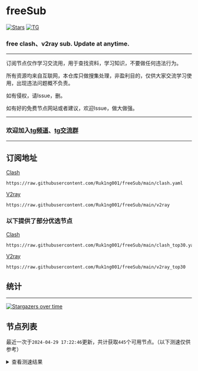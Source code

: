 # freeSub
[![Stars](https://img.shields.io/github/stars/Ruk1ng001/freeSub)](https://github.com/Ruk1ng001/freeSub/stargazers)
[![TG](https://img.shields.io/badge/Telegram-gray?logo=Telegram)](https://t.me/Ruk1ng001)
### free clash、v2ray sub. Update at anytime.

---

订阅节点仅作学习交流用，用于查找资料，学习知识，不要做任何违法行为。

所有资源均来自互联网，本仓库只做搜集处理，非盈利目的，仅供大家交流学习使用，出现违法问题概不负责。

如有侵权，请Issue，删。

如有好的免费节点网站或者建议，欢迎Issue，做大做强。

---

### 欢迎加入[tg频道](https://t.me/Ruk1ng001)、[tg交流群](https://t.me/+-e-b04EE5Cw2NmU1)

---

## 订阅地址
[Clash](https://raw.githubusercontent.com/Ruk1ng001/freeSub/main/clash.yaml)
```
https://raw.githubusercontent.com/Ruk1ng001/freeSub/main/clash.yaml
```
[V2ray](https://raw.githubusercontent.com/Ruk1ng001/freeSub/main/v2ray)
```
https://raw.githubusercontent.com/Ruk1ng001/freeSub/main/v2ray
```
### 以下提供了部分优选节点

[Clash](https://raw.githubusercontent.com/Ruk1ng001/freeSub/main/clash_top30.yaml)
```
https://raw.githubusercontent.com/Ruk1ng001/freeSub/main/clash_top30.yaml
```
[V2ray](https://raw.githubusercontent.com/Ruk1ng001/freeSub/main/v2ray_top30)
```
https://raw.githubusercontent.com/Ruk1ng001/freeSub/main/v2ray_top30
```

## 统计

---

[![Stargazers over time](https://starchart.cc/Ruk1ng001/freeSub.svg)](https://starchart.cc/Ruk1ng001/freeSub)

## 节点列表

最近一次于`2024-04-29 17:22:46`更新，共计获取`445`个可用节点。（以下测速仅供参考）

<details> <summary>查看测速结果</summary>

| 序号 | 节点 | 带宽 | 延迟 |
|:--:|:--:|:--:|:--:|
 | 1 | github.com/Ruk1ng001_-751238893 | 1.57MB/s | 475.00ms |
 | 2 | github.com/Ruk1ng001_1788757087 | 1.48MB/s | 410.00ms |
 | 3 | github.com/Ruk1ng001_24109246 | 1.44MB/s | 499.00ms |
 | 4 | github.com/Ruk1ng001_2046101889 | 1.38MB/s | 501.00ms |
 | 5 | github.com/Ruk1ng001_-72686330 | 1.37MB/s | 571.00ms |
 | 6 | github.com/Ruk1ng001_2108791206 | 1.36MB/s | 535.00ms |
 | 7 | github.com/Ruk1ng001_350587327 | 1.34MB/s | 477.00ms |
 | 8 | github.com/Ruk1ng001_310421770 | 1.31MB/s | 488.00ms |
 | 9 | github.com/Ruk1ng001_1430802564 | 1.31MB/s | 591.00ms |
 | 10 | github.com/Ruk1ng001_-1591868988 | 1.29MB/s | 588.00ms |
 | 11 | github.com/Ruk1ng001_1119602192 | 1.29MB/s | 575.00ms |
 | 12 | github.com/Ruk1ng001_1229834240 | 1.28MB/s | 542.00ms |
 | 13 | github.com/Ruk1ng001_-639311855 | 1.27MB/s | 590.00ms |
 | 14 | github.com/Ruk1ng001_856261957 | 1.27MB/s | 587.00ms |
 | 15 | github.com/Ruk1ng001_907780946 | 1.25MB/s | 521.00ms |
 | 16 | github.com/Ruk1ng001_-1178388565 | 1.25MB/s | 496.00ms |
 | 17 | github.com/Ruk1ng001_-822426900 | 1.24MB/s | 423.00ms |
 | 18 | github.com/Ruk1ng001_-134780402 | 1.24MB/s | 566.00ms |
 | 19 | github.com/Ruk1ng001_1453958981 | 1.22MB/s | 632.00ms |
 | 20 | github.com/Ruk1ng001_-1865126009 | 1.22MB/s | 571.00ms |
 | 21 | github.com/Ruk1ng001_-662409783 | 1.22MB/s | 641.00ms |
 | 22 | github.com/Ruk1ng001_607284697 | 1.17MB/s | 587.00ms |
 | 23 | github.com/Ruk1ng001_-1851879389 | 1.17MB/s | 693.00ms |
 | 24 | github.com/Ruk1ng001_1940204539 | 1.16MB/s | 669.00ms |
 | 25 | github.com/Ruk1ng001_-885809199 | 1.15MB/s | 560.00ms |
 | 26 | github.com/Ruk1ng001_605309269 | 1.14MB/s | 603.00ms |
 | 27 | github.com/Ruk1ng001_-902940080 | 1.14MB/s | 642.00ms |
 | 28 | github.com/Ruk1ng001_-2008819902 | 1.13MB/s | 576.00ms |
 | 29 | github.com/Ruk1ng001_-734587954 | 1.13MB/s | 500.00ms |
 | 30 | github.com/Ruk1ng001_293072521 | 1.12MB/s | 572.00ms |
 | 31 | github.com/Ruk1ng001_71355846 | 1.12MB/s | 710.00ms |
 | 32 | github.com/Ruk1ng001_959771399 | 1.10MB/s | 532.00ms |
 | 33 | github.com/Ruk1ng001_-212618855 | 1.08MB/s | 696.00ms |
 | 34 | github.com/Ruk1ng001_1410094828 | 1.08MB/s | 651.00ms |
 | 35 | github.com/Ruk1ng001_437406127 | 1.08MB/s | 574.00ms |
 | 36 | github.com/Ruk1ng001_107634401 | 1.08MB/s | 723.00ms |
 | 37 | github.com/Ruk1ng001_1971812643 | 1.07MB/s | 715.00ms |
 | 38 | github.com/Ruk1ng001_33513192 | 1.06MB/s | 596.00ms |
 | 39 | github.com/Ruk1ng001_-993462027 | 1.05MB/s | 720.00ms |
 | 40 | github.com/Ruk1ng001_-354573077 | 1.04MB/s | 592.00ms |
 | 41 | github.com/Ruk1ng001_-140340814 | 1.03MB/s | 606.00ms |
 | 42 | github.com/Ruk1ng001_560523365 | 1.03MB/s | 816.00ms |
 | 43 | github.com/Ruk1ng001_1518210954 | 1.02MB/s | 714.00ms |
 | 44 | github.com/Ruk1ng001_1708283347 | 1.02MB/s | 600.00ms |
 | 45 | github.com/Ruk1ng001_-128805538 | 1.01MB/s | 634.00ms |
 | 46 | github.com/Ruk1ng001_-2017851594 | 1.01MB/s | 708.00ms |
 | 47 | github.com/Ruk1ng001_2099646404 | 1020.69KB/s | 786.00ms |
 | 48 | github.com/Ruk1ng001_-1646268415 | 1019.07KB/s | 807.00ms |
 | 49 | github.com/Ruk1ng001_1072752017 | 1000.84KB/s | 840.00ms |
 | 50 | github.com/Ruk1ng001_978435870 | 1000.67KB/s | 308.00ms |
 | 51 | github.com/Ruk1ng001_1942222370 | 999.12KB/s | 848.00ms |
 | 52 | github.com/Ruk1ng001_109084235 | 998.40KB/s | 805.00ms |
 | 53 | github.com/Ruk1ng001_-2108125779 | 984.25KB/s | 847.00ms |
 | 54 | github.com/Ruk1ng001_1377696017 | 974.64KB/s | 630.00ms |
 | 55 | github.com/Ruk1ng001_-1420668667 | 973.11KB/s | 875.00ms |
 | 56 | github.com/Ruk1ng001_-27306152 | 971.20KB/s | 485.00ms |
 | 57 | github.com/Ruk1ng001_2096896623 | 971.09KB/s | 756.00ms |
 | 58 | github.com/Ruk1ng001_1740119179 | 968.78KB/s | 644.00ms |
 | 59 | github.com/Ruk1ng001_-1370878194 | 965.16KB/s | 879.00ms |
 | 60 | github.com/Ruk1ng001_-2087530523 | 960.68KB/s | 753.00ms |
 | 61 | github.com/Ruk1ng001_985674167 | 960.24KB/s | 437.00ms |
 | 62 | github.com/Ruk1ng001_-1966908762 | 951.91KB/s | 556.00ms |
 | 63 | github.com/Ruk1ng001_-1201869831 | 947.03KB/s | 264.00ms |
 | 64 | github.com/Ruk1ng001_586264968 | 945.65KB/s | 488.00ms |
 | 65 | github.com/Ruk1ng001_1125465398 | 941.24KB/s | 503.00ms |
 | 66 | github.com/Ruk1ng001_-1071779737 | 929.57KB/s | 801.00ms |
 | 67 | github.com/Ruk1ng001_156013851 | 926.67KB/s | 616.00ms |
 | 68 | github.com/Ruk1ng001_-2053356741 | 922.14KB/s | 818.00ms |
 | 69 | github.com/Ruk1ng001_-1676334738 | 904.47KB/s | 692.00ms |
 | 70 | github.com/Ruk1ng001_-1342212865 | 900.46KB/s | 768.00ms |
 | 71 | github.com/Ruk1ng001_-824913966 | 891.83KB/s | 551.00ms |
 | 72 | github.com/Ruk1ng001_295128791 | 890.56KB/s | 678.00ms |
 | 73 | github.com/Ruk1ng001_1633485633 | 888.53KB/s | 824.00ms |
 | 74 | github.com/Ruk1ng001_-1934985081 | 888.21KB/s | 644.00ms |
 | 75 | github.com/Ruk1ng001_2079308213 | 883.74KB/s | 970.00ms |
 | 76 | github.com/Ruk1ng001_411664344 | 882.57KB/s | 505.00ms |
 | 77 | github.com/Ruk1ng001_-2085184540 | 881.83KB/s | 717.00ms |
 | 78 | github.com/Ruk1ng001_-1873811878 | 879.41KB/s | 787.00ms |
 | 79 | github.com/Ruk1ng001_1821805418 | 878.01KB/s | 681.00ms |
 | 80 | github.com/Ruk1ng001_-1924132662 | 856.05KB/s | 935.00ms |
 | 81 | github.com/Ruk1ng001_932951852 | 855.83KB/s | 679.00ms |
 | 82 | github.com/Ruk1ng001_-1877140180 | 853.80KB/s | 790.00ms |
 | 83 | github.com/Ruk1ng001_-1718693237 | 849.49KB/s | 831.00ms |
 | 84 | github.com/Ruk1ng001_787301441 | 846.64KB/s | 661.00ms |
 | 85 | github.com/Ruk1ng001_-2064097860 | 838.43KB/s | 934.00ms |
 | 86 | github.com/Ruk1ng001_-2118448033 | 836.98KB/s | 660.00ms |
 | 87 | github.com/Ruk1ng001_-310392354 | 836.25KB/s | 804.00ms |
 | 88 | github.com/Ruk1ng001_282434535 | 832.07KB/s | 962.00ms |
 | 89 | github.com/Ruk1ng001_-956031282 | 831.67KB/s | 1006.00ms |
 | 90 | github.com/Ruk1ng001_-328167282 | 824.70KB/s | 991.00ms |
 | 91 | github.com/Ruk1ng001_756212115 | 823.03KB/s | 428.00ms |
 | 92 | github.com/Ruk1ng001_475262404 | 820.33KB/s | 744.00ms |
 | 93 | github.com/Ruk1ng001_-575566137 | 811.70KB/s | 686.00ms |
 | 94 | github.com/Ruk1ng001_1951920308 | 808.39KB/s | 700.00ms |
 | 95 | github.com/Ruk1ng001_-1292845614 | 805.50KB/s | 680.00ms |
 | 96 | github.com/Ruk1ng001_-1578979858 | 803.49KB/s | 1010.00ms |
 | 97 | github.com/Ruk1ng001_-505067315 | 792.97KB/s | 684.00ms |
 | 98 | github.com/Ruk1ng001_818099954 | 792.81KB/s | 769.00ms |
 | 99 | github.com/Ruk1ng001_-36385008 | 785.19KB/s | 1023.00ms |
 | 100 | github.com/Ruk1ng001_-1162869368 | 784.57KB/s | 647.00ms |
 | 101 | github.com/Ruk1ng001_1065130515 | 782.51KB/s | 518.00ms |
 | 102 | github.com/Ruk1ng001_-1073967646 | 779.57KB/s | 1001.00ms |
 | 103 | github.com/Ruk1ng001_336141647 | 774.08KB/s | 863.00ms |
 | 104 | github.com/Ruk1ng001_-318675314 | 772.72KB/s | 832.00ms |
 | 105 | github.com/Ruk1ng001_-1888079927 | 770.83KB/s | 1046.00ms |
 | 106 | github.com/Ruk1ng001_1178116026 | 766.36KB/s | 884.00ms |
 | 107 | github.com/Ruk1ng001_-378063536 | 761.85KB/s | 300.00ms |
 | 108 | github.com/Ruk1ng001_-831811824 | 755.81KB/s | 710.00ms |
 | 109 | github.com/Ruk1ng001_-514828125 | 755.15KB/s | 858.00ms |
 | 110 | github.com/Ruk1ng001_-720811674 | 744.78KB/s | 960.00ms |
 | 111 | github.com/Ruk1ng001_1594379758 | 737.86KB/s | 881.00ms |
 | 112 | github.com/Ruk1ng001_944487472 | 731.54KB/s | 778.00ms |
 | 113 | github.com/Ruk1ng001_63054956 | 730.19KB/s | 780.00ms |
 | 114 | github.com/Ruk1ng001_815517840 | 729.62KB/s | 777.00ms |
 | 115 | github.com/Ruk1ng001_1734018386 | 727.66KB/s | 917.00ms |
 | 116 | github.com/Ruk1ng001_402196054 | 726.60KB/s | 690.00ms |
 | 117 | github.com/Ruk1ng001_1644385152 | 725.36KB/s | 864.00ms |
 | 118 | github.com/Ruk1ng001_1989420087 | 723.77KB/s | 865.00ms |
 | 119 | github.com/Ruk1ng001_-847465108 | 715.65KB/s | 804.00ms |
 | 120 | github.com/Ruk1ng001_-53444725 | 707.34KB/s | 813.00ms |
 | 121 | github.com/Ruk1ng001_1902851216 | 704.01KB/s | 822.00ms |
 | 122 | github.com/Ruk1ng001_-1438086611 | 699.46KB/s | 1064.00ms |
 | 123 | github.com/Ruk1ng001_1259146146 | 696.88KB/s | 776.00ms |
 | 124 | github.com/Ruk1ng001_-1830466776 | 695.86KB/s | 901.00ms |
 | 125 | github.com/Ruk1ng001_-358435009 | 694.17KB/s | 833.00ms |
 | 126 | github.com/Ruk1ng001_612511943 | 689.07KB/s | 932.00ms |
 | 127 | github.com/Ruk1ng001_891380061 | 682.35KB/s | 1048.00ms |
 | 128 | github.com/Ruk1ng001_-1094012718 | 680.77KB/s | 1012.00ms |
 | 129 | github.com/Ruk1ng001_-1462734595 | 680.21KB/s | 941.00ms |
 | 130 | github.com/Ruk1ng001_1886975613 | 675.55KB/s | 491.00ms |
 | 131 | github.com/Ruk1ng001_-369481917 | 672.93KB/s | 931.00ms |
 | 132 | github.com/Ruk1ng001_-2095484647 | 668.12KB/s | 852.00ms |
 | 133 | github.com/Ruk1ng001_-1492723116 | 666.80KB/s | 919.00ms |
 | 134 | github.com/Ruk1ng001_-1118997365 | 665.95KB/s | 1023.00ms |
 | 135 | github.com/Ruk1ng001_155217689 | 664.80KB/s | 783.00ms |
 | 136 | github.com/Ruk1ng001_1790232785 | 661.88KB/s | 864.00ms |
 | 137 | github.com/Ruk1ng001_1855063289 | 649.47KB/s | 1327.00ms |
 | 138 | github.com/Ruk1ng001_1106085003 | 644.58KB/s | 510.00ms |
 | 139 | github.com/Ruk1ng001_-1513487745 | 639.64KB/s | 887.00ms |
 | 140 | github.com/Ruk1ng001_1422168604 | 627.60KB/s | 936.00ms |
 | 141 | github.com/Ruk1ng001_-512145008 | 623.38KB/s | 1044.00ms |
 | 142 | github.com/Ruk1ng001_116797288 | 622.10KB/s | 704.00ms |
 | 143 | github.com/Ruk1ng001_1853278776 | 621.28KB/s | 950.00ms |
 | 144 | github.com/Ruk1ng001_-1608421029 | 617.43KB/s | 1167.00ms |
 | 145 | github.com/Ruk1ng001_-1153833606 | 617.42KB/s | 816.00ms |
 | 146 | github.com/Ruk1ng001_298772695 | 612.29KB/s | 288.00ms |
 | 147 | github.com/Ruk1ng001_2125770805 | 611.77KB/s | 331.00ms |
 | 148 | github.com/Ruk1ng001_149570347 | 609.32KB/s | 905.00ms |
 | 149 | github.com/Ruk1ng001_1563628354 | 607.26KB/s | 919.00ms |
 | 150 | github.com/Ruk1ng001_-1924659572 | 600.07KB/s | 1000.00ms |
 | 151 | github.com/Ruk1ng001_1964030541 | 590.46KB/s | 947.00ms |
 | 152 | github.com/Ruk1ng001_1872980389 | 582.83KB/s | 950.00ms |
 | 153 | github.com/Ruk1ng001_-1435044134 | 580.76KB/s | 799.00ms |
 | 154 | github.com/Ruk1ng001_-1035105970 | 578.31KB/s | 1157.00ms |
 | 155 | github.com/Ruk1ng001_1916800546 | 578.10KB/s | 923.00ms |
 | 156 | github.com/Ruk1ng001_2099318451 | 576.43KB/s | 961.00ms |
 | 157 | github.com/Ruk1ng001_-832518411 | 576.12KB/s | 999.00ms |
 | 158 | github.com/Ruk1ng001_899842398 | 574.63KB/s | 1060.00ms |
 | 159 | github.com/Ruk1ng001_784153760 | 574.41KB/s | 1122.00ms |
 | 160 | github.com/Ruk1ng001_662965335 | 573.22KB/s | 826.00ms |
 | 161 | github.com/Ruk1ng001_260636008 | 568.82KB/s | 725.00ms |
 | 162 | github.com/Ruk1ng001_-744266098 | 568.32KB/s | 807.00ms |
 | 163 | github.com/Ruk1ng001_-447043296 | 566.01KB/s | 1105.00ms |
 | 164 | github.com/Ruk1ng001_905020991 | 563.25KB/s | 1186.00ms |
 | 165 | github.com/Ruk1ng001_-1272275469 | 558.70KB/s | 1192.00ms |
 | 166 | github.com/Ruk1ng001_-1809809986 | 558.33KB/s | 834.00ms |
 | 167 | github.com/Ruk1ng001_-1837918283 | 557.99KB/s | 574.00ms |
 | 168 | github.com/Ruk1ng001_-785997062 | 553.59KB/s | 1083.00ms |
 | 169 | github.com/Ruk1ng001_-174703114 | 552.73KB/s | 1187.00ms |
 | 170 | github.com/Ruk1ng001_2123178806 | 544.29KB/s | 1213.00ms |
 | 171 | github.com/Ruk1ng001_-167904798 | 543.33KB/s | 1220.00ms |
 | 172 | github.com/Ruk1ng001_-677114025 | 542.76KB/s | 1224.00ms |
 | 173 | github.com/Ruk1ng001_1129676897 | 533.18KB/s | 574.00ms |
 | 174 | github.com/Ruk1ng001_134239076 | 532.47KB/s | 836.00ms |
 | 175 | github.com/Ruk1ng001_-57845811 | 531.97KB/s | 963.00ms |
 | 176 | github.com/Ruk1ng001_1989229041 | 525.37KB/s | 1218.00ms |
 | 177 | github.com/Ruk1ng001_-241723767 | 524.69KB/s | 859.00ms |
 | 178 | github.com/Ruk1ng001_404815326 | 523.98KB/s | 1201.00ms |
 | 179 | github.com/Ruk1ng001_-471467992 | 518.27KB/s | 991.00ms |
 | 180 | github.com/Ruk1ng001_-1076403695 | 517.47KB/s | 1277.00ms |
 | 181 | github.com/Ruk1ng001_1473183310 | 513.21KB/s | 820.00ms |
 | 182 | github.com/Ruk1ng001_514599462 | 512.66KB/s | 1088.00ms |
 | 183 | github.com/Ruk1ng001_1048613264 | 509.44KB/s | 785.00ms |
 | 184 | github.com/Ruk1ng001_-131937508 | 507.85KB/s | 963.00ms |
 | 185 | github.com/Ruk1ng001_395180600 | 506.81KB/s | 1011.00ms |
 | 186 | github.com/Ruk1ng001_-958999494 | 505.26KB/s | 1285.00ms |
 | 187 | github.com/Ruk1ng001_36013886 | 497.20KB/s | 1369.00ms |
 | 188 | github.com/Ruk1ng001_-1212375461 | 496.90KB/s | 1041.00ms |
 | 189 | github.com/Ruk1ng001_-862492042 | 495.38KB/s | 827.00ms |
 | 190 | github.com/Ruk1ng001_-523261512 | 494.59KB/s | 958.00ms |
 | 191 | github.com/Ruk1ng001_-954555404 | 491.29KB/s | 764.00ms |
 | 192 | github.com/Ruk1ng001_203862489 | 491.23KB/s | 910.00ms |
 | 193 | github.com/Ruk1ng001_-1278431871 | 489.81KB/s | 853.00ms |
 | 194 | github.com/Ruk1ng001_-572057280 | 486.56KB/s | 851.00ms |
 | 195 | github.com/Ruk1ng001_-386980286 | 484.79KB/s | 764.00ms |
 | 196 | github.com/Ruk1ng001_-824221521 | 483.60KB/s | 1002.00ms |
 | 197 | github.com/Ruk1ng001_302353179 | 483.24KB/s | 1007.00ms |
 | 198 | github.com/Ruk1ng001_-523817431 | 477.68KB/s | 1522.00ms |
 | 199 | github.com/Ruk1ng001_-1959873306 | 476.78KB/s | 1079.00ms |
 | 200 | github.com/Ruk1ng001_-1405720368 | 475.51KB/s | 1618.00ms |
 | 201 | github.com/Ruk1ng001_-1212016329 | 473.17KB/s | 1259.00ms |
 | 202 | github.com/Ruk1ng001_-137273088 | 472.29KB/s | 924.00ms |
 | 203 | github.com/Ruk1ng001_-856683723 | 469.87KB/s | 1601.00ms |
 | 204 | github.com/Ruk1ng001_1214260169 | 468.01KB/s | 1576.00ms |
 | 205 | github.com/Ruk1ng001_-1415195618 | 467.65KB/s | 697.00ms |
 | 206 | github.com/Ruk1ng001_1373483094 | 463.87KB/s | 1549.00ms |
 | 207 | github.com/Ruk1ng001_229826594 | 458.82KB/s | 819.00ms |
 | 208 | github.com/Ruk1ng001_-2004989167 | 456.89KB/s | 1120.00ms |
 | 209 | github.com/Ruk1ng001_-671587971 | 455.89KB/s | 1038.00ms |
 | 210 | github.com/Ruk1ng001_1346452792 | 453.01KB/s | 1469.00ms |
 | 211 | github.com/Ruk1ng001_-2038148295 | 445.70KB/s | 1562.00ms |
 | 212 | github.com/Ruk1ng001_-1133540955 | 442.63KB/s | 1415.00ms |
 | 213 | github.com/Ruk1ng001_100610302 | 439.96KB/s | 1633.00ms |
 | 214 | github.com/Ruk1ng001_-1022986302 | 435.43KB/s | 1015.00ms |
 | 215 | github.com/Ruk1ng001_1688068641 | 428.03KB/s | 1517.00ms |
 | 216 | github.com/Ruk1ng001_1335312824 | 427.73KB/s | 1638.00ms |
 | 217 | github.com/Ruk1ng001_-501089308 | 425.52KB/s | 746.00ms |
 | 218 | github.com/Ruk1ng001_2943821 | 422.50KB/s | 1585.00ms |
 | 219 | github.com/Ruk1ng001_796916901 | 406.24KB/s | 834.00ms |
 | 220 | github.com/Ruk1ng001_-1135230246 | 406.01KB/s | 1087.00ms |
 | 221 | github.com/Ruk1ng001_812899496 | 405.25KB/s | 1018.00ms |
 | 222 | github.com/Ruk1ng001_1154362836 | 400.97KB/s | 1827.00ms |
 | 223 | github.com/Ruk1ng001_817490631 | 397.13KB/s | 1330.00ms |
 | 224 | github.com/Ruk1ng001_-576641600 | 396.38KB/s | 1368.00ms |
 | 225 | github.com/Ruk1ng001_1361491079 | 394.15KB/s | 1303.00ms |
 | 226 | github.com/Ruk1ng001_2006744453 | 393.16KB/s | 1166.00ms |
 | 227 | github.com/Ruk1ng001_-1692708809 | 392.00KB/s | 1701.00ms |
 | 228 | github.com/Ruk1ng001_-1015117173 | 391.87KB/s | 1329.00ms |
 | 229 | github.com/Ruk1ng001_1108544810 | 390.76KB/s | 892.00ms |
 | 230 | github.com/Ruk1ng001_-1858548782 | 390.65KB/s | 1603.00ms |
 | 231 | github.com/Ruk1ng001_693784577 | 389.15KB/s | 1323.00ms |
 | 232 | github.com/Ruk1ng001_-2091355959 | 389.02KB/s | 1358.00ms |
 | 233 | github.com/Ruk1ng001_1387110108 | 386.12KB/s | 668.00ms |
 | 234 | github.com/Ruk1ng001_2013146544 | 385.69KB/s | 850.00ms |
 | 235 | github.com/Ruk1ng001_-1103095832 | 385.03KB/s | 1864.00ms |
 | 236 | github.com/Ruk1ng001_1319862150 | 384.16KB/s | 1326.00ms |
 | 237 | github.com/Ruk1ng001_1734840782 | 383.92KB/s | 1152.00ms |
 | 238 | github.com/Ruk1ng001_34491053 | 382.25KB/s | 908.00ms |
 | 239 | github.com/Ruk1ng001_-338388170 | 377.72KB/s | 1352.00ms |
 | 240 | github.com/Ruk1ng001_-2138997790 | 376.61KB/s | 907.00ms |
 | 241 | github.com/Ruk1ng001_-538808046 | 375.56KB/s | 1331.00ms |
 | 242 | github.com/Ruk1ng001_1855943804 | 374.16KB/s | 1948.00ms |
 | 243 | github.com/Ruk1ng001_-1874906732 | 373.52KB/s | 1786.00ms |
 | 244 | github.com/Ruk1ng001_-1499399495 | 371.66KB/s | 1165.00ms |
 | 245 | github.com/Ruk1ng001_1030767073 | 370.05KB/s | 1784.00ms |
 | 246 | github.com/Ruk1ng001_-1301789867 | 369.31KB/s | 1292.00ms |
 | 247 | github.com/Ruk1ng001_1132634313 | 368.55KB/s | 1367.00ms |
 | 248 | github.com/Ruk1ng001_699251884 | 367.48KB/s | 1476.00ms |
 | 249 | github.com/Ruk1ng001_1163030259 | 367.26KB/s | 1445.00ms |
 | 250 | github.com/Ruk1ng001_-102191318 | 361.56KB/s | 1813.00ms |
 | 251 | github.com/Ruk1ng001_1360201207 | 361.43KB/s | 1674.00ms |
 | 252 | github.com/Ruk1ng001_376258459 | 360.53KB/s | 1633.00ms |
 | 253 | github.com/Ruk1ng001_-651072117 | 358.08KB/s | 981.00ms |
 | 254 | github.com/Ruk1ng001_2011832936 | 357.77KB/s | 1328.00ms |
 | 255 | github.com/Ruk1ng001_933349376 | 356.73KB/s | 1628.00ms |
 | 256 | github.com/Ruk1ng001_-1689459176 | 355.67KB/s | 1959.00ms |
 | 257 | github.com/Ruk1ng001_1632090051 | 353.32KB/s | 1841.00ms |
 | 258 | github.com/Ruk1ng001_-279989031 | 352.76KB/s | 2028.00ms |
 | 259 | github.com/Ruk1ng001_-1801772149 | 352.71KB/s | 1314.00ms |
 | 260 | github.com/Ruk1ng001_-2029778703 | 351.85KB/s | 926.00ms |
 | 261 | github.com/Ruk1ng001_-487255443 | 350.54KB/s | 1322.00ms |
 | 262 | github.com/Ruk1ng001_155057709 | 350.10KB/s | 1315.00ms |
 | 263 | github.com/Ruk1ng001_2047944952 | 350.07KB/s | 1134.00ms |
 | 264 | github.com/Ruk1ng001_749271913 | 348.87KB/s | 1312.00ms |
 | 265 | github.com/Ruk1ng001_2077405275 | 348.87KB/s | 1327.00ms |
 | 266 | github.com/Ruk1ng001_-1249774774 | 348.30KB/s | 1380.00ms |
 | 267 | github.com/Ruk1ng001_1265275815 | 348.28KB/s | 688.00ms |
 | 268 | github.com/Ruk1ng001_1866459871 | 347.99KB/s | 1303.00ms |
 | 269 | github.com/Ruk1ng001_233893109 | 343.53KB/s | 1680.00ms |
 | 270 | github.com/Ruk1ng001_108650940 | 342.04KB/s | 2040.00ms |
 | 271 | github.com/Ruk1ng001_920730260 | 339.37KB/s | 1381.00ms |
 | 272 | github.com/Ruk1ng001_-2147239987 | 339.17KB/s | 1505.00ms |
 | 273 | github.com/Ruk1ng001_-207634382 | 338.29KB/s | 1316.00ms |
 | 274 | github.com/Ruk1ng001_79215160 | 337.00KB/s | 2107.00ms |
 | 275 | github.com/Ruk1ng001_1336643521 | 335.84KB/s | 1142.00ms |
 | 276 | github.com/Ruk1ng001_-341986395 | 335.29KB/s | 1694.00ms |
 | 277 | github.com/Ruk1ng001_1725572191 | 334.17KB/s | 902.00ms |
 | 278 | github.com/Ruk1ng001_637914590 | 333.47KB/s | 1257.00ms |
 | 279 | github.com/Ruk1ng001_998326338 | 333.37KB/s | 1734.00ms |
 | 280 | github.com/Ruk1ng001_-139114716 | 332.74KB/s | 1841.00ms |
 | 281 | github.com/Ruk1ng001_754856512 | 332.53KB/s | 1388.00ms |
 | 282 | github.com/Ruk1ng001_-1259910031 | 332.52KB/s | 852.00ms |
 | 283 | github.com/Ruk1ng001_1584523613 | 329.60KB/s | 1716.00ms |
 | 284 | github.com/Ruk1ng001_-2146447654 | 327.28KB/s | 2380.00ms |
 | 285 | github.com/Ruk1ng001_1957443759 | 326.94KB/s | 1721.00ms |
 | 286 | github.com/Ruk1ng001_1422081840 | 325.36KB/s | 1658.00ms |
 | 287 | github.com/Ruk1ng001_1756671034 | 324.51KB/s | 1473.00ms |
 | 288 | github.com/Ruk1ng001_-1886715007 | 322.61KB/s | 1858.00ms |
 | 289 | github.com/Ruk1ng001_1883224783 | 321.96KB/s | 1080.00ms |
 | 290 | github.com/Ruk1ng001_-300433369 | 321.84KB/s | 1405.00ms |
 | 291 | github.com/Ruk1ng001_-902241499 | 320.04KB/s | 1550.00ms |
 | 292 | github.com/Ruk1ng001_-836712824 | 318.73KB/s | 1552.00ms |
 | 293 | github.com/Ruk1ng001_-1537019358 | 317.28KB/s | 1648.00ms |
 | 294 | github.com/Ruk1ng001_-1840298742 | 313.78KB/s | 1706.00ms |
 | 295 | github.com/Ruk1ng001_690558285 | 311.24KB/s | 1862.00ms |
 | 296 | github.com/Ruk1ng001_-1756876630 | 310.94KB/s | 2179.00ms |
 | 297 | github.com/Ruk1ng001_-542621770 | 304.37KB/s | 1495.00ms |
 | 298 | github.com/Ruk1ng001_-585543821 | 303.95KB/s | 1335.00ms |
 | 299 | github.com/Ruk1ng001_641124752 | 303.41KB/s | 2211.00ms |
 | 300 | github.com/Ruk1ng001_1943234370 | 298.54KB/s | 501.00ms |
 | 301 | github.com/Ruk1ng001_-1167122306 | 298.26KB/s | 924.00ms |
 | 302 | github.com/Ruk1ng001_-1636878182 | 298.16KB/s | 844.00ms |
 | 303 | github.com/Ruk1ng001_-772665707 | 298.10KB/s | 851.00ms |
 | 304 | github.com/Ruk1ng001_522134448 | 298.03KB/s | 812.00ms |
 | 305 | github.com/Ruk1ng001_-2124455810 | 297.96KB/s | 843.00ms |
 | 306 | github.com/Ruk1ng001_-1830250555 | 297.94KB/s | 1327.00ms |
 | 307 | github.com/Ruk1ng001_369635224 | 297.90KB/s | 1270.00ms |
 | 308 | github.com/Ruk1ng001_2137536200 | 297.59KB/s | 1127.00ms |
 | 309 | github.com/Ruk1ng001_1023226648 | 297.59KB/s | 1135.00ms |
 | 310 | github.com/Ruk1ng001_1097509157 | 297.54KB/s | 797.00ms |
 | 311 | github.com/Ruk1ng001_1388672434 | 297.26KB/s | 1701.00ms |
 | 312 | github.com/Ruk1ng001_-1100658875 | 297.26KB/s | 807.00ms |
 | 313 | github.com/Ruk1ng001_1677290623 | 297.08KB/s | 1050.00ms |
 | 314 | github.com/Ruk1ng001_-1265510744 | 296.84KB/s | 667.00ms |
 | 315 | github.com/Ruk1ng001_1223450202 | 296.77KB/s | 1493.00ms |
 | 316 | github.com/Ruk1ng001_614562960 | 296.69KB/s | 1082.00ms |
 | 317 | github.com/Ruk1ng001_1649903245 | 295.98KB/s | 1303.00ms |
 | 318 | github.com/Ruk1ng001_-345208121 | 291.46KB/s | 1935.00ms |
 | 319 | github.com/Ruk1ng001_-746077525 | 287.11KB/s | 610.00ms |
 | 320 | github.com/Ruk1ng001_-580107981 | 282.40KB/s | 1041.00ms |
 | 321 | github.com/Ruk1ng001_-1507740865 | 280.80KB/s | 1701.00ms |
 | 322 | github.com/Ruk1ng001_1812061750 | 278.39KB/s | 1966.00ms |
 | 323 | github.com/Ruk1ng001_651006882 | 276.52KB/s | 1520.00ms |
 | 324 | github.com/Ruk1ng001_773582329 | 275.39KB/s | 1890.00ms |
 | 325 | github.com/Ruk1ng001_-734328912 | 275.06KB/s | 1884.00ms |
 | 326 | github.com/Ruk1ng001_-894390134 | 274.31KB/s | 2518.00ms |
 | 327 | github.com/Ruk1ng001_1146019942 | 274.07KB/s | 1909.00ms |
 | 328 | github.com/Ruk1ng001_1508751349 | 273.25KB/s | 1678.00ms |
 | 329 | github.com/Ruk1ng001_-575080116 | 272.85KB/s | 1403.00ms |
 | 330 | github.com/Ruk1ng001_-771505478 | 271.51KB/s | 2379.00ms |
 | 331 | github.com/Ruk1ng001_-1571541365 | 267.01KB/s | 2086.00ms |
 | 332 | github.com/Ruk1ng001_1949327807 | 266.78KB/s | 863.00ms |
 | 333 | github.com/Ruk1ng001_-504872812 | 266.18KB/s | 1324.00ms |
 | 334 | github.com/Ruk1ng001_-168325676 | 265.57KB/s | 1701.00ms |
 | 335 | github.com/Ruk1ng001_-1483114704 | 265.26KB/s | 1711.00ms |
 | 336 | github.com/Ruk1ng001_-2001289885 | 263.98KB/s | 1589.00ms |
 | 337 | github.com/Ruk1ng001_634017858 | 262.66KB/s | 1640.00ms |
 | 338 | github.com/Ruk1ng001_-2125849204 | 261.88KB/s | 1796.00ms |
 | 339 | github.com/Ruk1ng001_42000708 | 260.36KB/s | 1395.00ms |
 | 340 | github.com/Ruk1ng001_277200126 | 260.09KB/s | 2225.00ms |
 | 341 | github.com/Ruk1ng001_-56074049 | 257.59KB/s | 1706.00ms |
 | 342 | github.com/Ruk1ng001_-1457977974 | 256.78KB/s | 998.00ms |
 | 343 | github.com/Ruk1ng001_1935335904 | 255.42KB/s | 436.00ms |
 | 344 | github.com/Ruk1ng001_-1561471832 | 255.32KB/s | 746.00ms |
 | 345 | github.com/Ruk1ng001_1747648953 | 255.21KB/s | 792.00ms |
 | 346 | github.com/Ruk1ng001_-531640239 | 255.14KB/s | 403.00ms |
 | 347 | github.com/Ruk1ng001_-923167377 | 254.95KB/s | 1044.00ms |
 | 348 | github.com/Ruk1ng001_1802853610 | 254.81KB/s | 1541.00ms |
 | 349 | github.com/Ruk1ng001_-1787992163 | 254.39KB/s | 934.00ms |
 | 350 | github.com/Ruk1ng001_-1609293692 | 254.25KB/s | 1005.00ms |
 | 351 | github.com/Ruk1ng001_-1629015379 | 243.67KB/s | 1037.00ms |
 | 352 | github.com/Ruk1ng001_2112093391 | 239.86KB/s | 1336.00ms |
 | 353 | github.com/Ruk1ng001_1356209761 | 235.74KB/s | 1268.00ms |
 | 354 | github.com/Ruk1ng001_1121139230 | 231.95KB/s | 2194.00ms |
 | 355 | github.com/Ruk1ng001_-525505411 | 231.32KB/s | 1427.00ms |
 | 356 | github.com/Ruk1ng001_233576226 | 230.77KB/s | 1402.00ms |
 | 357 | github.com/Ruk1ng001_-557944626 | 229.37KB/s | 1812.00ms |
 | 358 | github.com/Ruk1ng001_-71894913 | 227.84KB/s | 1880.00ms |
 | 359 | github.com/Ruk1ng001_-1992285691 | 226.00KB/s | 1205.00ms |
 | 360 | github.com/Ruk1ng001_184998897 | 225.85KB/s | 1701.00ms |
 | 361 | github.com/Ruk1ng001_-267596842 | 224.09KB/s | 919.00ms |
 | 362 | github.com/Ruk1ng001_-2133868496 | 221.48KB/s | 1859.00ms |
 | 363 | github.com/Ruk1ng001_-878701925 | 219.89KB/s | 867.00ms |
 | 364 | github.com/Ruk1ng001_-1451729524 | 219.06KB/s | 1633.00ms |
 | 365 | github.com/Ruk1ng001_-278816019 | 216.50KB/s | 1314.00ms |
 | 366 | github.com/Ruk1ng001_-335339280 | 216.22KB/s | 2099.00ms |
 | 367 | github.com/Ruk1ng001_-538347527 | 216.10KB/s | 2079.00ms |
 | 368 | github.com/Ruk1ng001_-969283410 | 214.82KB/s | 1425.00ms |
 | 369 | github.com/Ruk1ng001_-171388415 | 213.89KB/s | 583.00ms |
 | 370 | github.com/Ruk1ng001_-2008788123 | 213.18KB/s | 736.00ms |
 | 371 | github.com/Ruk1ng001_-989080219 | 212.94KB/s | 700.00ms |
 | 372 | github.com/Ruk1ng001_-1640799918 | 212.79KB/s | 611.00ms |
 | 373 | github.com/Ruk1ng001_2123774955 | 212.54KB/s | 634.00ms |
 | 374 | github.com/Ruk1ng001_-1281754856 | 212.37KB/s | 527.00ms |
 | 375 | github.com/Ruk1ng001_628477826 | 212.13KB/s | 432.00ms |
 | 376 | github.com/Ruk1ng001_-785113442 | 212.07KB/s | 558.00ms |
 | 377 | github.com/Ruk1ng001_-42671774 | 211.98KB/s | 655.00ms |
 | 378 | github.com/Ruk1ng001_-2071113980 | 209.99KB/s | 894.00ms |
 | 379 | github.com/Ruk1ng001_-1457660755 | 207.36KB/s | 1949.00ms |
 | 380 | github.com/Ruk1ng001_-1073336429 | 194.65KB/s | 2058.00ms |
 | 381 | github.com/Ruk1ng001_1038325176 | 194.56KB/s | 2098.00ms |
 | 382 | github.com/Ruk1ng001_-340927579 | 189.76KB/s | 1086.00ms |
 | 383 | github.com/Ruk1ng001_-1882713317 | 184.55KB/s | 1108.00ms |
 | 384 | github.com/Ruk1ng001_1275629138 | 183.43KB/s | 2166.00ms |
 | 385 | github.com/Ruk1ng001_-373278403 | 181.94KB/s | 1248.00ms |
 | 386 | github.com/Ruk1ng001_200672260 | 178.64KB/s | 971.00ms |
 | 387 | github.com/Ruk1ng001_-1447900392 | 176.15KB/s | 2033.00ms |
 | 388 | github.com/Ruk1ng001_-1182257461 | 174.54KB/s | 2165.00ms |
 | 389 | github.com/Ruk1ng001_282936173 | 173.44KB/s | 1353.00ms |
 | 390 | github.com/Ruk1ng001_691210972 | 172.00KB/s | 1620.00ms |
 | 391 | github.com/Ruk1ng001_-1234708147 | 171.37KB/s | 75.00ms |
 | 392 | github.com/Ruk1ng001_271921471 | 170.57KB/s | 458.00ms |
 | 393 | github.com/Ruk1ng001_-730927187 | 170.49KB/s | 357.00ms |
 | 394 | github.com/Ruk1ng001_2059840087 | 170.30KB/s | 668.00ms |
 | 395 | github.com/Ruk1ng001_756096597 | 170.19KB/s | 466.00ms |
 | 396 | github.com/Ruk1ng001_1358470918 | 169.72KB/s | 476.00ms |
 | 397 | github.com/Ruk1ng001_-1331837002 | 165.97KB/s | 1774.00ms |
 | 398 | github.com/Ruk1ng001_-1894097568 | 160.24KB/s | 1816.00ms |
 | 399 | github.com/Ruk1ng001_351015876 | 159.27KB/s | 1283.00ms |
 | 400 | github.com/Ruk1ng001_464807057 | 158.53KB/s | 2137.00ms |
 | 401 | github.com/Ruk1ng001_1184345295 | 151.88KB/s | 1122.00ms |
 | 402 | github.com/Ruk1ng001_1583036452 | 151.08KB/s | 1314.00ms |
 | 403 | github.com/Ruk1ng001_-695604435 | 151.05KB/s | 1101.00ms |
 | 404 | github.com/Ruk1ng001_1166642212 | 139.11KB/s | 1929.00ms |
 | 405 | github.com/Ruk1ng001_-509209205 | 138.72KB/s | 76.00ms |
 | 406 | github.com/Ruk1ng001_24015290 | 138.09KB/s | 1698.00ms |
 | 407 | github.com/Ruk1ng001_538407467 | 137.33KB/s | 87.00ms |
 | 408 | github.com/Ruk1ng001_1799397313 | 127.77KB/s | 386.00ms |
 | 409 | github.com/Ruk1ng001_-743072833 | 127.69KB/s | 419.00ms |
 | 410 | github.com/Ruk1ng001_-979248839 | 127.65KB/s | 364.00ms |
 | 411 | github.com/Ruk1ng001_924727498 | 127.63KB/s | 237.00ms |
 | 412 | github.com/Ruk1ng001_1465067581 | 127.28KB/s | 328.00ms |
 | 413 | github.com/Ruk1ng001_508957716 | 125.27KB/s | 1586.00ms |
 | 414 | github.com/Ruk1ng001_1261727584 | 122.45KB/s | 1990.00ms |
 | 415 | github.com/Ruk1ng001_-450033463 | 119.21KB/s | 1378.00ms |
 | 416 | github.com/Ruk1ng001_-2085459911 | 117.52KB/s | 1711.00ms |
 | 417 | github.com/Ruk1ng001_-1747887570 | 116.68KB/s | 1690.00ms |
 | 418 | github.com/Ruk1ng001_-731873168 | 115.37KB/s | 2638.00ms |
 | 419 | github.com/Ruk1ng001_-565779972 | 113.17KB/s | 888.00ms |
 | 420 | github.com/Ruk1ng001_990526684 | 113.03KB/s | 820.00ms |
 | 421 | github.com/Ruk1ng001_-673246865 | 107.89KB/s | 1003.00ms |
 | 422 | github.com/Ruk1ng001_1344038030 | 106.63KB/s | 1051.00ms |
 | 423 | github.com/Ruk1ng001_436660577 | 100.38KB/s | 1096.00ms |
 | 424 | github.com/Ruk1ng001_862005167 | 100.30KB/s | 1466.00ms |
 | 425 | github.com/Ruk1ng001_-2135311037 | 98.03KB/s | 2209.00ms |
 | 426 | github.com/Ruk1ng001_1618469757 | 96.77KB/s | 1489.00ms |
 | 427 | github.com/Ruk1ng001_-25366756 | 88.97KB/s | 2141.00ms |
 | 428 | github.com/Ruk1ng001_663807944 | 87.53KB/s | 1275.00ms |
 | 429 | github.com/Ruk1ng001_863153199 | 85.23KB/s | 272.00ms |
 | 430 | github.com/Ruk1ng001_-1613951147 | 85.08KB/s | 674.00ms |
 | 431 | github.com/Ruk1ng001_-232563950 | 84.92KB/s | 321.00ms |
 | 432 | github.com/Ruk1ng001_286035895 | 84.50KB/s | 2312.00ms |
 | 433 | github.com/Ruk1ng001_-760098146 | 79.74KB/s | 1500.00ms |
 | 434 | github.com/Ruk1ng001_-2034201884 | 79.33KB/s | 387.00ms |
 | 435 | github.com/Ruk1ng001_1041644189 | 76.49KB/s | 764.00ms |
 | 436 | github.com/Ruk1ng001_-1861389929 | 73.06KB/s | 1688.00ms |
 | 437 | github.com/Ruk1ng001_1469895651 | 70.29KB/s | 2265.00ms |
 | 438 | github.com/Ruk1ng001_447936041 | 70.04KB/s | 2175.00ms |
 | 439 | github.com/Ruk1ng001_231981568 | 66.71KB/s | 1107.00ms |
 | 440 | github.com/Ruk1ng001_1820370200 | 61.19KB/s | 1936.00ms |
 | 441 | github.com/Ruk1ng001_-2061704735 | 60.45KB/s | 1561.00ms |
 | 442 | github.com/Ruk1ng001_-878879835 | 58.50KB/s | 845.00ms |
 | 443 | github.com/Ruk1ng001_-1926231278 | 56.09KB/s | 669.00ms |
 | 444 |  | N/A | N/A |
 | 445 |  | N/A | N/A |


</details>

